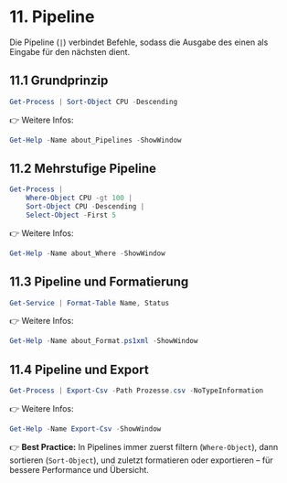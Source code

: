 # 11. Pipeline

Die Pipeline (`|`) verbindet Befehle, sodass die Ausgabe des einen als Eingabe für den nächsten dient.

## 11.1 Grundprinzip

```powershell
Get-Process | Sort-Object CPU -Descending
```

👉 Weitere Infos:  

```powershell
Get-Help -Name about_Pipelines -ShowWindow
```

## 11.2 Mehrstufige Pipeline

```powershell
Get-Process |
    Where-Object CPU -gt 100 |
    Sort-Object CPU -Descending |
    Select-Object -First 5
```

👉 Weitere Infos:  

```powershell
Get-Help -Name about_Where -ShowWindow
```

## 11.3 Pipeline und Formatierung

```powershell
Get-Service | Format-Table Name, Status
```

👉 Weitere Infos:  

```powershell
Get-Help -Name about_Format.ps1xml -ShowWindow
```

## 11.4 Pipeline und Export

```powershell
Get-Process | Export-Csv -Path Prozesse.csv -NoTypeInformation
```

👉 Weitere Infos:  

```powershell
Get-Help -Name Export-Csv -ShowWindow
```

👉 **Best Practice:** In Pipelines immer zuerst filtern (`Where-Object`), dann sortieren (`Sort-Object`), und zuletzt formatieren oder exportieren – für bessere Performance und Übersicht.
